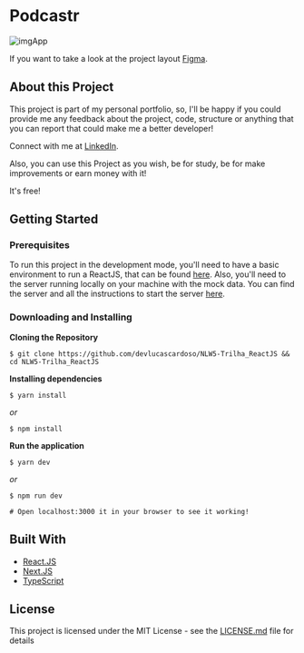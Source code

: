 # Podcastr

![imgApp](https://user-images.githubusercontent.com/83316119/116637841-5d650c00-a93b-11eb-9aee-2258a5e0ffd8.png)

If you want to take a look at the project layout [Figma](https://www.figma.com/file/UwFEntsHpHYJlHNQAQr4gA/Podcastr?node-id=160%3A2761).

## About this Project

This project is part of my personal portfolio, so, I'll be happy if you could provide me any feedback about the project, code, structure or anything that you can report that could make me a better developer!

Connect with me at [LinkedIn](https://www.linkedin.com/in/lucas-cardoso-5a041a114/).

Also, you can use this Project as you wish, be for study, be for make improvements or earn money with it!

It's free!

## Getting Started

### Prerequisites
To run this project in the development mode, you'll need to have a basic environment to run a ReactJS, that can be found [here](https://reactjs.org/docs/getting-started.html).
Also, you'll need to the server running locally on your machine with the mock data. You can find the server and all the instructions to start the server [here](https://github.com/devlucascardoso/NLW5-Trilha_ReactJS/server.json).

### Downloading and Installing

**Cloning the Repository**

```
$ git clone https://github.com/devlucascardoso/NLW5-Trilha_ReactJS && cd NLW5-Trilha_ReactJS
```

**Installing dependencies**

```
$ yarn install
```

_or_

```
$ npm install
```

**Run the application**

```
$ yarn dev
```

_or_

```
$ npm run dev

# Open localhost:3000 it in your browser to see it working!
```


## Built With

- [React.JS](https://reactjs.org/)
- [Next.JS](https://next.js.org/)
- [TypeScript](https://www.typescriptlang.org/)

## License

This project is licensed under the MIT License - see the [LICENSE.md](https://github.com/devlucascardoso/NLW5-Trilha_ReactJS/blob/master/LICENSE) file for details
